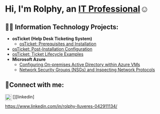 <h1>Hi, I'm Rolphy, an <a href="https://www.linkedin.com/in/rolphy-lluveres-042911134/">IT Professional</a>☺</h1>

<h2>👨‍💻 Information Technology Projects:</h2>

- <b>osTicket (Help Desk Ticketing System)</b>
  - [osTicket: Prerequisites and Installation](https://github.com/RolfyLl/osticket-prereqs)
- [osTicket: Post-Installation Configuration](https://github.com/RolfyLl/post-install-config)
- [osTicket: Ticket Lifecycle Examples](https://github.com/RolfyLlcc/ticket-lifecycle)
- <b>Microsoft Azure</b>
  - [Configuring On-premises Active Directory within Azure VMs](https://github.com/RolfyLlcc/configure-ad)
  - [Network Security Groups (NSGs) and Inspecting Network Protocols](https://github.com/RolfyLlcc/azure-network-protocols)

<h2>🤳Connect with me:</h2>


[<img align="left" alt="https://www.linkedin.com/in/rolphy-lluveres-042911134/ | LinkedIn" width="22px" src="https://cdn.jsdelivr.net/npm/simple-icons@v3/icons/linkedin.svg" />][linkedin]


https://www.linkedin.com/in/rolphy-lluveres-042911134/
